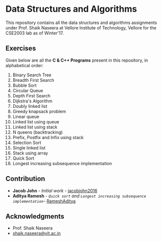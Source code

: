 # Data Structures and Algorithms

This repository contains all the data structures and algorithms assignments under Prof. Shaik Naseera at Vellore Institute of Technology, Vellore for the CSE2003 lab as of Winter'17.

## Exercises

Given below are all the __C & C++ Programs__ present in this repository, in alphabetical order:

1. Binary Search Tree
2. Breadth First Search
3. Bubble Sort
4. Circular Queue
5. Depth First Search
6. Dijkstra's Algorithm
7. Doubly linked list
8. Greedy knapsack problem
9. Linear queue
10. Linked list using queue
11. Linked list using stack
12. N queens (backtracking)
13. Prefix, Postfix and Infix using stack
14. Selection Sort
15. Single linked list
16. Stack using array
17. Quick Sort
18. Longest increasing subsequence implementation

## Contribution

* **Jacob John** - *Initial work* - [jacobjohn2016](https://github.com/jacobjohn2016/)
* **Aditya Ramesh** - *`Quick sort` and `Longest increasing subsequence implementation`*- [RameshAditya](https://github.com/RameshAditya/)

## Acknowledgments

* Prof. Shaik Naseera
* shaik.naseera@vit.ac.in
